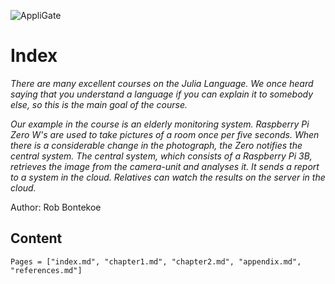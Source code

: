 
![AppliGate](/rbontekoe.github.io/logo5.png)

# Index

*There are many excellent courses on the Julia Language. We once heard saying that you understand a language if you can explain it to somebody else, so this is the main goal of the course.*

*Our example in the course is an elderly monitoring system. Raspberry Pi Zero W's are used to take pictures of a room once per five seconds. When there is a considerable change in the photograph, the Zero notifies the central system. The central system, which consists of a Raspberry Pi 3B, retrieves the image from the camera-unit and analyses it. It sends a report to a system in the cloud. Relatives can watch the results on the server in the cloud.*

Author: Rob Bontekoe

## Content

```@contents
Pages = ["index.md", "chapter1.md", "chapter2.md", "appendix.md", "references.md"]
```
